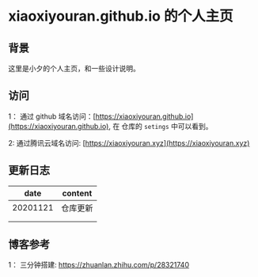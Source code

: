 # xiaoxiyouran.github.io 的个人主页



## 背景

这里是小夕的个人主页，和一些设计说明。 



## 访问

1： 通过 github 域名访问：[https://xiaoxiyouran.github.io](https://xiaoxiyouran.github.io), 在 仓库的 `setings` 中可以看到。 

2:   通过腾讯云域名访问:  [https://xiaoxiyouran.xyz](https://xiaoxiyouran.xyz)



## 更新日志



| date     | content  |
| -------- | -------- |
| 20201121 | 仓库更新 |
|          |          |
|          |          |




## 博客参考
1： 三分钟搭建: https://zhuanlan.zhihu.com/p/28321740




